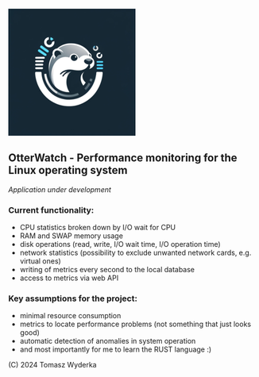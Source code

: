 ![OtterWatch](media/logo.png)
## OtterWatch - Performance monitoring for the Linux operating system

*Application under development*

### Current functionality:

- CPU statistics broken down by I/O wait for CPU
- RAM and SWAP memory usage
- disk operations (read, write, I/O wait time, I/O operation time)
- network statistics (possibility to exclude unwanted network cards, e.g. virtual ones)
- writing of metrics every second to the local database
- access to metrics via web API

### Key assumptions for the project:

- minimal resource consumption
- metrics to locate performance problems (not something that just looks good)
- automatic detection of anomalies in system operation
- and most importantly for me to learn the RUST language :)

(C) 2024 Tomasz Wyderka  